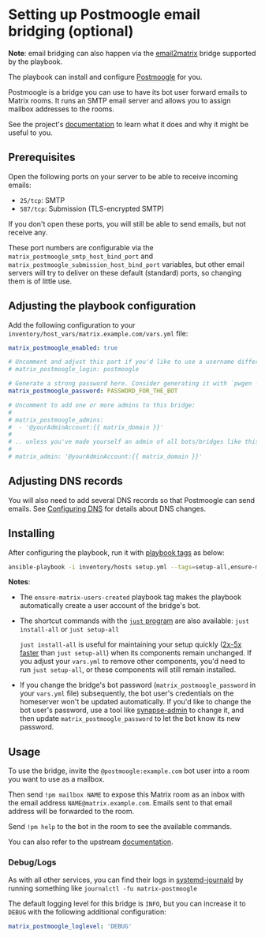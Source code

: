 # Setting up Postmoogle email bridging (optional)

**Note**: email bridging can also happen via the [email2matrix](configuring-playbook-email2matrix.md) bridge supported by the playbook.

The playbook can install and configure [Postmoogle](https://github.com/etkecc/postmoogle) for you.

Postmoogle is a bridge you can use to have its bot user forward emails to Matrix rooms. It runs an SMTP email server and allows you to assign mailbox addresses to the rooms.

See the project's [documentation](https://github.com/etkecc/postmoogle/blob/master/README.md) to learn what it does and why it might be useful to you.

## Prerequisites

Open the following ports on your server to be able to receive incoming emails:

  - `25/tcp`: SMTP
  - `587/tcp`: Submission (TLS-encrypted SMTP)

If you don't open these ports, you will still be able to send emails, but not receive any.

These port numbers are configurable via the `matrix_postmoogle_smtp_host_bind_port` and `matrix_postmoogle_submission_host_bind_port` variables, but other email servers will try to deliver on these default (standard) ports, so changing them is of little use.

## Adjusting the playbook configuration

Add the following configuration to your `inventory/host_vars/matrix.example.com/vars.yml` file:

```yaml
matrix_postmoogle_enabled: true

# Uncomment and adjust this part if you'd like to use a username different than the default
# matrix_postmoogle_login: postmoogle

# Generate a strong password here. Consider generating it with `pwgen -s 64 1`
matrix_postmoogle_password: PASSWORD_FOR_THE_BOT

# Uncomment to add one or more admins to this bridge:
#
# matrix_postmoogle_admins:
#  - '@yourAdminAccount:{{ matrix_domain }}'
#
# .. unless you've made yourself an admin of all bots/bridges like this:
#
# matrix_admin: '@yourAdminAccount:{{ matrix_domain }}'
```

## Adjusting DNS records

You will also need to add several DNS records so that Postmoogle can send emails. See [Configuring DNS](configuring-dns.md) for details about DNS changes.

## Installing

After configuring the playbook, run it with [playbook tags](playbook-tags.md) as below:

<!-- NOTE: let this conservative command run (instead of install-all) to make it clear that failure of the command means something is clearly broken. -->
```sh
ansible-playbook -i inventory/hosts setup.yml --tags=setup-all,ensure-matrix-users-created,start
```

**Notes**:

- The `ensure-matrix-users-created` playbook tag makes the playbook automatically create a user account of the bridge's bot.

- The shortcut commands with the [`just` program](just.md) are also available: `just install-all` or `just setup-all`

  `just install-all` is useful for maintaining your setup quickly ([2x-5x faster](../CHANGELOG.md#2x-5x-performance-improvements-in-playbook-runtime) than `just setup-all`) when its components remain unchanged. If you adjust your `vars.yml` to remove other components, you'd need to run `just setup-all`, or these components will still remain installed.

- If you change the bridge's bot password (`matrix_postmoogle_password` in your `vars.yml` file) subsequently, the bot user's credentials on the homeserver won't be updated automatically. If you'd like to change the bot user's password, use a tool like [synapse-admin](configuring-playbook-synapse-admin.md) to change it, and then update `matrix_postmoogle_password` to let the bot know its new password.

## Usage

To use the bridge, invite the `@postmoogle:example.com` bot user into a room you want to use as a mailbox.

Then send `!pm mailbox NAME` to expose this Matrix room as an inbox with the email address `NAME@matrix.example.com`. Emails sent to that email address will be forwarded to the room.

Send `!pm help` to the bot in the room to see the available commands.

You can also refer to the upstream [documentation](https://github.com/etkecc/postmoogle).

### Debug/Logs

As with all other services, you can find their logs in [systemd-journald](https://www.freedesktop.org/software/systemd/man/systemd-journald.service.html) by running something like `journalctl -fu matrix-postmoogle`

The default logging level for this bridge is `INFO`, but you can increase it to `DEBUG` with the following additional configuration:

```yaml
matrix_postmoogle_loglevel: 'DEBUG'
```
